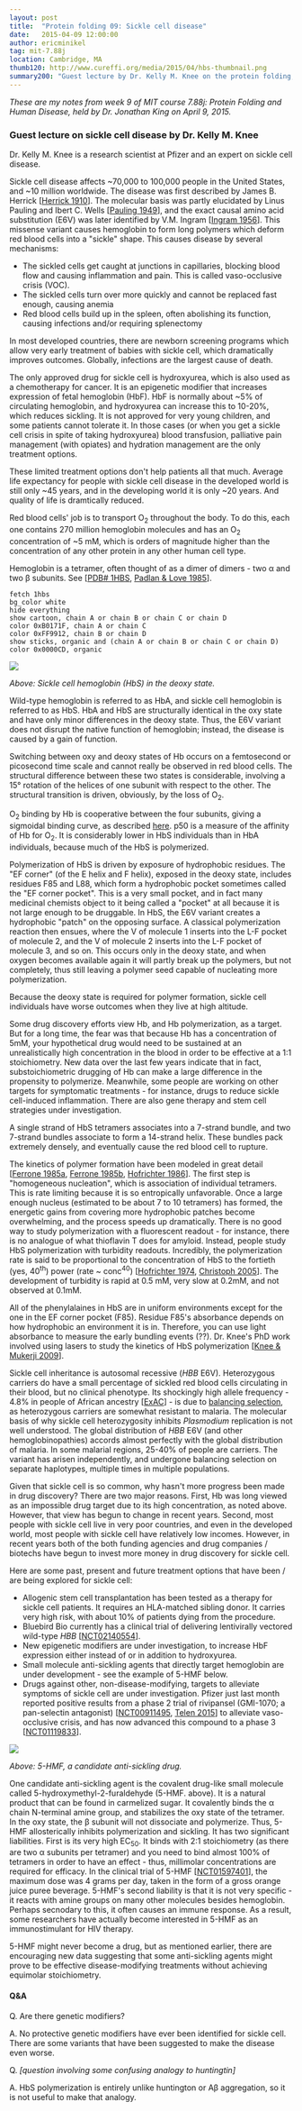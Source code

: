 ```yaml
---
layout: post
title:  "Protein folding 09: Sickle cell disease"
date:   2015-04-09 12:00:00
author: ericminikel
tag: mit-7.88j
location: Cambridge, MA
thumb120: http://www.cureffi.org/media/2015/04/hbs-thumbnail.png
summary200: "Guest lecture by Dr. Kelly M. Knee on the protein folding, kinetics, genetics, and drug discovery efforts for sickle cell disease."
---
```


*These are my notes from week 9 of MIT course 7.88j: Protein Folding and Human Disease, held by Dr. Jonathan King on April 9, 2015.*

### Guest lecture on sickle cell disease by Dr. Kelly M. Knee

Dr. Kelly M. Knee is a research scientist at Pfizer and an expert on sickle cell disease. 

Sickle cell disease affects ~70,000 to 100,000 people in the United States, and ~10 million worldwide. The disease was first described by James B. Herrick [[Herrick 1910]]. The molecular basis was partly elucidated by Linus Pauling and Ibert C. Wells [[Pauling 1949]], and the exact causal amino acid substitution (E6V) was later identified by V.M. Ingram [[Ingram 1956]]. This missense variant causes hemoglobin to form long polymers which deform red blood cells into a "sickle" shape. This causes disease by several mechanisms:

+ The sickled cells get caught at junctions in capillaries, blocking blood flow and causing inflammation and pain. This is called vaso-occlusive crisis (VOC).
+ The sickled cells turn over more quickly and cannot be replaced fast enough, causing anemia
+ Red blood cells build up in the spleen, often abolishing its function, causing infections and/or requiring splenectomy

In most developed countries, there are newborn screening programs which allow very early treatment of babies with sickle cell, which dramatically improves outcomes. Globally, infections are the largest cause of death.

The only approved drug for sickle cell is hydroxyurea, which is also used as a chemotherapy for cancer. It is an epigenetic modifier that increases expression of fetal hemoglobin (HbF). HbF is normally about ~5% of circulating hemoglobin, and hydroxyurea can increase this to 10-20%, which reduces sickling. It is not approved for very young children, and some patients cannot tolerate it. In those cases (or when you get a sickle cell crisis in spite of taking hydroxyurea) blood transfusion, palliative pain management (with opiates) and hydration management are the only treatment options.

These limited treatment options don't help patients all that much. Average life expectancy for people with sickle cell disease in the developed world is still only ~45 years, and in the developing world it is only ~20 years. And quality of life is dramtically reduced.

Red blood cells' job is to transport O<sub>2</sub> throughout the body. To do this, each one contains 270 million hemoglobin molecules and has an O<sub>2</sub> concentration of ~5 mM, which is orders of magnitude higher than the concentration of any other protein in any other human cell type. 

Hemoglobin is a tetramer, often thought of as a dimer of dimers - two &alpha; and two &beta; subunits. See [[PDB# 1HBS](http://www.rcsb.org/pdb/explore/explore.do?structureId=1hbs), [Padlan & Love 1985]].

```
fetch 1hbs
bg_color white
hide everything
show cartoon, chain A or chain B or chain C or chain D
color 0xB0171F, chain A or chain C
color 0xFF9912, chain B or chain D
show sticks, organic and (chain A or chain B or chain C or chain D)
color 0x0000CD, organic
```

![](/media/2015/04/hbs-deoxy-1hbs.png)

*Above: Sickle cell hemoglobin (HbS) in the deoxy state.*

Wild-type hemoglobin is referred to as HbA, and sickle cell hemoglobin is referred to as HbS. HbA and HbS are structurally identical in the oxy state and have only minor differences in the deoxy state. Thus, the E6V variant does not disrupt the native function of hemoglobin; instead, the disease is caused by a gain of function.

Switching between oxy and deoxy states of Hb occurs on a femtosecond or picosecond time scale and cannot really be observed in red blood cells. The structural difference between these two states is considerable, involving a 15&deg; rotation of the helices of one subunit with respect to the other. The structural transition is driven, obviously, by the loss of O<sub>2</sub>.

O<sub>2</sub> binding by Hb is cooperative between the four subunits, giving a sigmoidal binding curve, as described [here](/2013/09/22/biochemistry-02-protein-structure-and-transport-proteins/). p50 is a measure of the affinity of Hb for O<sub>2</sub>. It is considerably lower in HbS individuals than in HbA individuals, because much of the HbS is polymerized. 

Polymerization of HbS is driven by exposure of hydrophobic residues. The "EF corner" (of the E helix and F helix), exposed in the deoxy state, includes residues F85 and L88, which form a hydrophobic pocket sometimes called the "EF corner pocket". This is a very small pocket, and in fact many medicinal chemists object to it being called a "pocket" at all because it is not large enough to be druggable. In HbS, the E6V variant creates a hydrophobic "patch" on the opposing surface. A classical polymerization reaction then ensues, where the V of molecule 1 inserts into the L-F pocket of molecule 2, and the V of molecule 2 inserts into the L-F pocket of molecule 3, and so on. This occurs only in the deoxy state, and when oxygen becomes available again it will partly break up the polymers, but not completely, thus still leaving a polymer seed capable of nucleating more polymerization.

Because the deoxy state is required for polymer formation, sickle cell individuals have worse outcomes when they live at high altitude. 

Some drug discovery efforts view Hb, and Hb polymerization, as a target. But for a long time, the fear was that because Hb has a concentration of 5mM, your hypothetical drug would need to be sustained at an unrealistically high concentration in the blood in order to be effective at a 1:1 stoichiometry. New data over the last few years indicate that in fact, substoichiometric drugging of Hb can make a large difference in the propensity to polymerize. Meanwhile, some people are working on other targets for symptomatic treatments - for instance, drugs to reduce sickle cell-induced inflammation. There are also gene therapy and stem cell strategies under investigation.

A single strand of HbS tetramers associates into a 7-strand bundle, and two 7-strand bundles associate to form a 14-strand helix. These bundles pack extremely densely, and eventually cause the red blood cell to rupture. 

The kinetics of polymer formation have been modeled in great detail [[Ferrone 1985a], [Ferrone 1985b], [Hofrichter 1986]]. The first step is "homogeneous nucleation", which is association of individual tetramers. This is rate limiting because it is so entropically unfavorable. Once a large enough nucleus (estimated to be about 7 to 10 tetramers) has formed, the energetic gains from covering more hydrophobic patches become overwhelming, and the process speeds up dramatically. There is no good way to study polymerization with a fluorescent readout - for instance, there is no analogue of what thioflavin T does for amyloid. Instead, people study HbS polymerization with turbidity readouts. Incredibly, the polymerization rate is said to be proportional to the concentration of HbS to the fortieth (yes, 40<sup>th</sup>) power (rate ~ conc<suP>40</sup>) [[Hofrichter 1974], [Christoph 2005]]. The development of turbidity is rapid at 0.5 mM, very slow at 0.2mM, and not observed at 0.1mM. 

All of the phenylalaines in HbS are in uniform environments except for the one in the EF corner pocket (F85). Residue F85's absorbance depends on how hydrophobic an environment it is in. Therefore, you can use light absorbance to measure the early bundling events (??). Dr. Knee's PhD work involved using lasers to study the kinetics of HbS polymerization [[Knee & Mukerji 2009]].

Sickle cell inheritance is autosomal recessive (*HBB* E6V). Heterozygous carriers do have a small percentage of sickled red blood cells circulating in their blood, but no clinical phenotype. Its shockingly high allele frequency - 4.8% in people of African ancestry [[ExAC](http://exac.broadinstitute.org/variant/11-5248232-T-A)] - is due to [balancing selection](http://en.wikipedia.org/wiki/Balancing_selection), as heterozygous carriers are somewhat resistant to malaria. The molecular basis of why sickle cell heterozygosity inhibits *Plasmodium* replication is not well understood. The global distribution of *HBB* E6V (and other hemoglobinopathies) accords almost perfectly with the global distribution of malaria. In some malarial regions, 25-40% of people are carriers. The variant has arisen independently, and undergone balancing selection on separate haplotypes, multiple times in multiple populations.

Given that sickle cell is so common, why hasn't more progress been made in drug discovery? There are two major reasons. First, Hb was long viewed as an impossible drug target due to its high concentration, as noted above. However, that view has begun to change in recent years. Second, most people with sickle cell live in very poor countries, and even in the developed world, most people with sickle cell have relatively low incomes. However, in recent years both of the both funding agencies and drug companies / biotechs have begun to invest more money in drug discovery for sickle cell.

Here are some past, present and future treatment options that have been / are being explored for sickle cell:

+ Allogenic stem cell transplantation has been tested as a therapy for sickle cell patients. It requires an HLA-matched sibling donor. It carries very high risk, with about 10% of patients dying from the procedure.
+ Bluebird Bio currently has a clinical trial of delivering lentivirally vectored wild-type *HBB* [[NCT02140554](https://clinicaltrials.gov/ct2/show/NCT02140554)].
+ New epigenetic modifiers are under investigation, to increase HbF expression either instead of or in addition to hydroxyurea.
+ Small molecule anti-sickling agents that directly target hemoglobin are under development - see the example of 5-HMF below.
+ Drugs against other, non-disease-modifying, targets to alleviate symptoms of sickle cell are under investigation. Pfizer just last month reported positive results from a phase 2 trial of rivipansel (GMI-1070; a pan-selectin antagonist) [[NCT00911495](https://clinicaltrials.gov/ct2/show/NCT00911495), [Telen 2015]] to alleviate vaso-occlusive crisis, and has now advanced this compound to a phase 3 [[NCT01119833](https://clinicaltrials.gov/ct2/show/NCT01119833)].

![](/media/2015/04/5-hmf.png)

*Above: 5-HMF, a candidate anti-sickling drug.*

One candidate anti-sickling agent is the covalent drug-like small molecule called 5-hydroxymethyl-2-furaldehyde (5-HMF. above). It is a natural product that can be found in carmelized sugar. It covalently binds the &alpha; chain N-terminal amine group, and stabilizes the oxy state of the tetramer. In the oxy state, the &beta; subunit will not dissociate and polymerize. Thus, 5-HMF allosterically inhibits polymerization and sickling. It has two significant liabilities. First is its very high EC<sub>50</sub>. It binds with 2:1 stoichiometry (as there are two &alpha; subunits per tetramer) and you need to bind almost 100% of tetramers in order to have an effect - thus, millimolar concentrations are required for efficacy. In the clinical trial of 5-HMF [[NCT01597401](https://clinicaltrials.gov/ct2/show/NCT01597401)], the maximum dose was 4 grams per day, taken in the form of a gross orange juice puree beverage. 5-HMF's second liability is that it is not very specific - it reacts with amine groups on many other molecules besides hemoglobin. Perhaps secnodary to this, it often causes an immune response. As a result, some researchers have actually become interested in 5-HMF as an immunostimulant for HIV therapy.

5-HMF might never become a drug, but as mentioned earlier, there are encouraging new data suggesting that some anti-sickling agents might prove to be effective disease-modifying treatments without achieving equimolar stoichiometry. 

#### Q&A

Q. Are there genetic modifiers?

A. No protective genetic modifiers have ever been identified for sickle cell. There are some variants that have been suggested to make the disease even worse.

Q. *\[question involving some confusing analogy to huntingtin\]*

A. HbS polymerization is entirely unlike huntington or A&beta; aggregation, so it is not useful to make that analogy.

[Herrick 1910]: http://dx.doi.org/10.1001%2Farchinte.1910.00050330050003 "Herrick. 1910.  Peculiar elongated and sickle-shaped red blood corpuscles in a case of severe anemia. Archives of Internal Medicine 6 (5): 517–21"

[Pauling 1949]: http://www.ncbi.nlm.nih.gov/pubmed/15395398 "PAULING L, ITANO HA, et al. Sickle cell anemia a molecular disease. Science. 1949 Nov 25;110(2865):543-8. PubMed PMID: 15395398."

[Ingram 1956]: http://www.ncbi.nlm.nih.gov/pubmed/13369537 "INGRAM VM. A specific chemical difference between the globins of normal human  and sickle-cell anaemia haemoglobin. Nature. 1956 Oct 13;178(4537):792-4. PubMed  PMID: 13369537."

[Padlan & Love 1985]: http://www.ncbi.nlm.nih.gov/pubmed/4008491 "Padlan EA, Love WE. Refined crystal structure of deoxyhemoglobin S. I. Restrained least-squares refinement at 3.0-A resolution. J Biol Chem. 1985 Jul 15;260(14):8272-9. PubMed PMID: 4008491."

[Ferrone 1985a]: http://www.ncbi.nlm.nih.gov/pubmed/4020872 "Ferrone FA, Hofrichter J, Eaton WA. Kinetics of sickle hemoglobin polymerization. I. Studies using temperature-jump and laser photolysis techniques. J Mol Biol. 1985 Jun 25;183(4):591-610. PubMed PMID: 4020872."

[Ferrone 1985b]: http://www.ncbi.nlm.nih.gov/pubmed/4020873 "Ferrone FA, Hofrichter J, Eaton WA. Kinetics of sickle hemoglobin polymerization. II. A double nucleation mechanism. J Mol Biol. 1985 Jun 25;183(4):611-31. PubMed PMID: 4020873."

[Hofrichter 1986]: http://www.ncbi.nlm.nih.gov/pubmed/3783684 "Hofrichter J. Kinetics of sickle hemoglobin polymerization. III. Nucleation rates determined from stochastic fluctuations in polymerization progress curves.  J Mol Biol. 1986 Jun 5;189(3):553-71. PubMed PMID: 3783684."

[Hofrichter 1974]: http://www.ncbi.nlm.nih.gov/pubmed/4531026/ "Hofrichter J, Ross PD, Eaton WA. Kinetics and mechanism of deoxyhemoglobin S gelation: a new approach to understanding sickle cell disease. Proc Natl Acad Sci U S A. 1974 Dec;71(12):4864-8. PubMed PMID: 4531026; PubMed Central PMCID: PMC433999."

[Christoph 2005]: http://www.ncbi.nlm.nih.gov/pubmed/15542552 "Christoph GW, Hofrichter J, Eaton WA. Understanding the shape of sickled red cells. Biophys J. 2005 Feb;88(2):1371-6. Epub 2004 Nov 12. PubMed PMID: 15542552; PubMed Central PMCID: PMC1305139."

[Knee & Mukerji 2009]: http://www.ncbi.nlm.nih.gov/pubmed/19778007 "Knee KM, Mukerji I. Real time monitoring of sickle cell hemoglobin fiber formation by UV resonance Raman spectroscopy. Biochemistry. 2009 Oct 20;48(41):9903-11. doi: 10.1021/bi901352m. PubMed PMID: 19778007."

[Telen 2015]: http://www.ncbi.nlm.nih.gov/pubmed/25733584 "Telen MJ, Wun T, McCavit TL, De Castro LM, Krishnamurti L, Lanzkron S, Hsu LL, Smith WR, Rhee S, Magnani JL, Thackray H. Randomized phase 2 study of GMI-1070 in SCD: reduction in time to resolution of vaso-occlusive events and decreased opioid use. Blood. 2015 Mar 2. pii: blood-2014-06-583351. [Epub ahead of print] PubMed PMID: 25733584."




